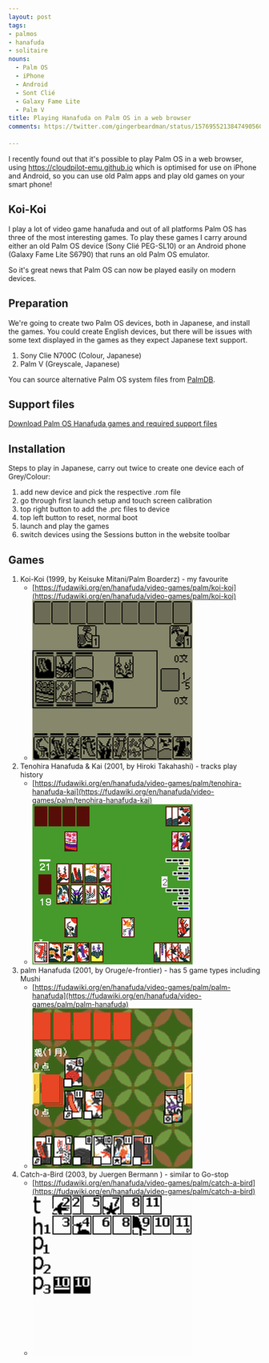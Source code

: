 ```yaml
---
layout: post
tags:
- palmos
- hanafuda
- solitaire
nouns:
  - Palm OS
  - iPhone
  - Android
  - Sont Clié
  - Galaxy Fame Lite
  - Palm V
title: Playing Hanafuda on Palm OS in a web browser
comments: https://twitter.com/gingerbeardman/status/1576955213847490560

---
```


I recently found out that it's possible to play Palm OS in a web browser, using https://cloudpilot-emu.github.io which is optimised for use on iPhone and Android, so you can use old Palm apps and play old games on your smart phone!

## Koi-Koi

I play a lot of video game hanafuda and out of all platforms Palm OS has three of the most interesting games. To play these games I carry around either an old Palm OS device (Sony Clié PEG-SL10) or an Android phone (Galaxy Fame Lite S6790) that runs an old Palm OS emulator.

So it's great news that Palm  OS can now be played easily on modern devices.

## Preparation

We're going to create two Palm OS devices, both in Japanese, and install the games. You could create English devices, but there will be issues with some text displayed in the games as they expect Japanese text support.

1. Sony Clie N700C (Colour, Japanese)
2. Palm V (Greyscale, Japanese)

You can source alternative Palm OS system files from [PalmDB](https://palmdb.net/app/palm-roms-complete).

## Support files

[Download Palm OS Hanafuda games and required support files](https://www.dropbox.com/s/b2obo97hlbb89n5/Palm%20OS%20Hanafuda%20games.zip?dl=0)

## Installation

Steps to play in Japanese, carry out twice to create one device each of Grey/Colour:

1. add new device and pick the respective .rom file
2. go through first launch setup and touch screen calibration
3. top right button to add the .prc files to device
4. top left button to reset, normal boot
5. launch and play the games 
6. switch devices using the Sessions button in the website toolbar

## Games
1. Koi-Koi (1999, by Keisuke Mitani/Palm Boarderz) - my favourite
   - [https://fudawiki.org/en/hanafuda/video-games/palm/koi-koi](https://fudawiki.org/en/hanafuda/video-games/palm/koi-koi)
   - ![PNG](/images/posts/palmos-hanafuda-1.png#pixel "Koi-Koi")<br>
2. Tenohira Hanafuda & Kai (2001, by Hiroki Takahashi) - tracks play history
   - [https://fudawiki.org/en/hanafuda/video-games/palm/tenohira-hanafuda-kai](https://fudawiki.org/en/hanafuda/video-games/palm/tenohira-hanafuda-kai)
   - ![PNG](/images/posts/palmos-hanafuda-2.png#pixel "Tenohira Hanafuda Kai")<br>
3. palm Hanafuda (2001, by Oruge/e-frontier) - has 5 game types including Mushi
   - [https://fudawiki.org/en/hanafuda/video-games/palm/palm-hanafuda](https://fudawiki.org/en/hanafuda/video-games/palm/palm-hanafuda)
   - ![PNG](/images/posts/palmos-hanafuda-3.png#pixel "palm Hanafuda")<br>
4. Catch-a-Bird (2003, by Juergen Bermann ) - similar to Go-stop
   - [https://fudawiki.org/en/hanafuda/video-games/palm/catch-a-bird](https://fudawiki.org/en/hanafuda/video-games/palm/catch-a-bird) 
   - ![PNG](/images/posts/palmos-hanafuda-4.png#pixel "Catch-a-Bird")<br>
